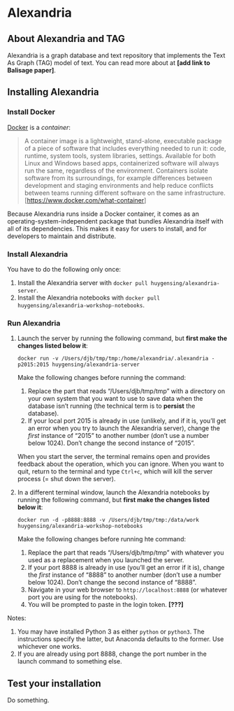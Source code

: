 # Alexandria

## About Alexandria and TAG

Alexandria is a graph database and text repository that implements the Text As Graph (TAG) model of text. You can read more about at **[add link to Balisage paper]**.

## Installing Alexandria

### Install Docker

[Docker](https://hub.docker.com/) is a *container*:

> A container image is a lightweight, stand-alone, executable package of a piece of software that includes everything needed to run it: code, runtime, system tools, system libraries, settings. Available for both Linux and Windows based apps, containerized software will always run the same, regardless of the environment. Containers isolate software from its surroundings, for example differences between development and staging environments and help reduce conflicts between teams running different software on the same infrastructure. [<https://www.docker.com/what-container>]

Because Alexandria runs inside a Docker container, it comes as an operating-system-independent package that bundles Alexandria itself with all of its dependencies. This makes it easy for users to install, and for developers to maintain and distribute.

### Install Alexandria

You have to do the following only once:

1. Install the Alexandria server with `docker pull huygensing/alexandria-server`.
2. Install the Alexandria notebooks with `docker pull huygensing/alexandria-workshop-notebooks`.

### Run Alexandria

1. Launch the server by running the following command, but **first make the changes listed below it**:

	`docker run -v /Users/djb/tmp/tmp:/home/alexandria/.alexandria -p2015:2015 huygensing/alexandria-server`

	Make the following changes before running the command:
	
	1. Replace the part that reads “/Users/djb/tmp/tmp” with a directory on your own system that you want to use to save data when the database isn’t running (the technical term is to **persist** the database).
	2. If your local port 2015 is already in use (unlikely, and if it is, you’ll get an error when you try to launch the Alexandria server), change the *first* instance of “2015” to another number (don’t use a number below 1024). Don’t change the second instance of “2015”.

	When you start the server, the terminal remains open and provides feedback about the operation, which you can ignore. When you want to quit, return to the terminal and type `Ctrl+c`, which will kill the server process (= shut down the server).

2. In a different terminal window, launch the Alexandria notebooks by running the following command, but **first make the changes listed below it**:

	`docker run -d -p8888:8888 -v /Users/djb/tmp/tmp:/data/work huygensing/alexandria-workshop-notebooks`

	Make the following changes before running hte command: 
	
	1. Replace the part that reads “/Users/djb/tmp/tmp” with whatever you used as a replacement when you launched the server.
	2. If your port 8888 is already in use (you’ll get an error if it is), change the *first* instance of “8888” to another number (don’t use a number below 1024). Don’t change the second instance of “8888”.
	3. Navigate in your web browser to `http://localhost:8888` (or whatever port you are using for the notebooks).
	4. You will be prompted to paste in the login token. **[???]**


Notes:

1. You may have installed Python 3 as either `python` or `python3`. The instructions specify the latter, but Anaconda defaults to the former. Use whichever one works.
1. If you are already using port 8888, change the port number in the launch command to something else.

## Test your installation

Do something.